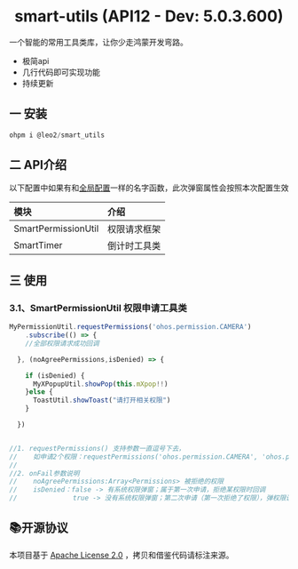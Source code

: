 
# <center>smart-utils (API12 - Dev: 5.0.3.600)</center>

一个智能的常用工具类库，让你少走鸿蒙开发弯路。

+ 极简api
+ 几行代码即可实现功能
+ 持续更新

## 一 安装

```typescript
ohpm i @leo2/smart_utils
```

## 二 API介绍

以下配置中如果有和[全局配置](#全局配置)一样的名字函数，此次弹窗属性会按照本次配置生效

| 模块                       | 介绍     |
|:-------------------------|:-------|
| SmartPermissionUtil         | 权限请求框架 |
| SmartTimer              | 倒计时工具类 |

## 三 使用

### 3.1、SmartPermissionUtil 权限申请工具类
```typescript
MyPermissionUtil.requestPermissions('ohos.permission.CAMERA')
    .subscribe(() => {
    //全部权限请求成功回调

  }, (noAgreePermissions,isDenied) => {

    if (isDenied) {
      MyXPopupUtil.showPop(this.mXpop!!)
    }else {
      ToastUtil.showToast("请打开相关权限")
    }

  })


//1. requestPermissions() 支持参数一直逗号下去，
//    如申请2个权限：requestPermissions('ohos.permission.CAMERA', 'ohos.permission.MICROPHONE')
//  
//2. onFail参数说明
//    noAgreePermissions:Array<Permissions> 被拒绝的权限
//    isDenied：false -> 有系统权限弹窗；属于第一次申请，拒绝某权限时回调
//              true -> 没有系统权限弹窗；第二次申请（第一次拒绝了权限），弹权限设置pop,去手机设置
```



## 📚开源协议

本项目基于 [Apache License 2.0](https://www.apache.org/licenses/LICENSE-2.0.html) ，拷贝和借鉴代码请标注来源。